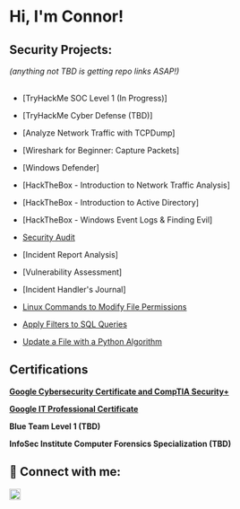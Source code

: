 <h1>Hi, I'm Connor!</h1>

<h2>Security Projects:</h2>
<i>(anything not TBD is getting repo links ASAP!)</i>
<br></br>

  - [TryHackMe SOC Level 1 (In Progress)]</b>
  - [TryHackMe Cyber Defense (TBD)]
  - [Analyze Network Traffic with TCPDump]
  - [Wireshark for Beginner: Capture Packets]
  - [Windows Defender]
  - [HackTheBox - Introduction to Network Traffic Analysis]
  - [HackTheBox - Introduction to Active Directory]
  - [HackTheBox - Windows Event Logs & Finding Evil]
  - <a href="https://github.com/cmartinez110/Security-Audit/blob/main/README.md">Security Audit</a>

  - [Incident Report Analysis]
  - [Vulnerability Assessment]
  - [Incident Handler's Journal]
  - <a href="https://github.com/cmartinez110/Modifying-File-Permissions_Linux/blob/main/README.md" target="_blank">Linux Commands to Modify File Permissions</a>

  - <a href="https://github.com/cmartinez110/Apply-Filters-to-SQL-Queries">Apply Filters to SQL Queries</a>

  - <a href="https://github.com/cmartinez110/Python-File-Update-Algorithm/blob/main/README.md">Update a File with a Python Algorithm</a>




<h2>Certifications</h2>
<p/><a href="https://coursera.org/share/d5ccff7ecb2dc5acd5fde848b181d50b)"><b>Google Cybersecurity Certificate and CompTIA Security+</b></a></p>
<p/><a href="https://coursera.org/share/d6aceec2636904b9b8d0101180083025"><b>Google IT Professional Certificate</b></a></p>

<b>Blue Team Level 1 (TBD)</b>

<b>InfoSec Institute Computer Forensics Specialization (TBD)</b>

<h2> 🤳 Connect with me:</h2>

<a href="https://www.linkedin.com/in/connor-martinez-0779464b" target="_blank">
  <img src="https://cdn.jsdelivr.net/npm/simple-icons@v3/icons/linkedin.svg" alt="LinkedIn" style="width: 20px; height: 20px;">
</a>

